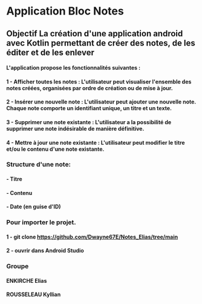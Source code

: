 # Application Bloc Notes
## Objectif La création d'une application android avec Kotlin permettant de créer des notes, de les éditer et de les enlever
#### L'application propose les fonctionnalités suivantes :
####    1 - Afficher toutes les notes : L'utilisateur peut visualiser l'ensemble des notes créées, organisées par ordre de création ou de mise à jour.
####    2 - Insérer une nouvelle note : L'utilisateur peut ajouter une nouvelle note. Chaque note comporte un identifiant unique, un titre et un texte.
####    3 - Supprimer une note existante : L'utilisateur a la possibilité de supprimer une note indésirable de manière définitive.
####    4 - Mettre à jour une note existante : L'utilisateur peut modifier le titre et/ou le contenu d'une note existante.
### Structure d'une note:
####    -   Titre
####    -   Contenu
####    -   Date (en guise d'ID)
### Pour importer le projet.
#### 1 - git clone https://github.com/Dwayne67E/Notes_Elias/tree/main
#### 2 - ouvrir dans Android Studio
### Groupe
#### ENKIRCHE Elias
#### ROUSSELEAU Kyllian
